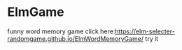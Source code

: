 # ElmGame
funny word memory game 
click here:https://elm-selecter-randomgame.github.io/ElmWordMemoryGame/ try it
